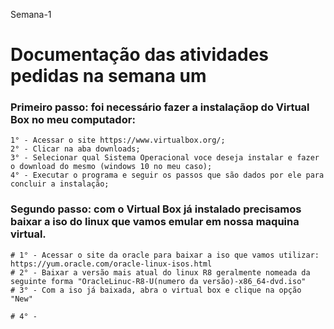 Semana-1
# Documentação das atividades pedidas na semana um

### Primeiro passo: foi necessário fazer a instalaçãop do Virtual Box no meu computador:
    1° - Acessar o site https://www.virtualbox.org/;
    2° - Clicar na aba downloads;
    3° - Selecionar qual Sistema Operacional voce deseja instalar e fazer o download do mesmo (windows 10 no meu caso);
    4° - Executar o programa e seguir os passos que são dados por ele para concluir a instalação;

### Segundo passo: com o Virtual Box já instalado precisamos baixar a iso do linux que vamos emular em nossa maquina virtual.
    
    # 1° - Acessar o site da oracle para baixar a iso que vamos utilizar: https://yum.oracle.com/oracle-linux-isos.html
    # 2° - Baixar a versão mais atual do linux R8 geralmente nomeada da seguinte forma "OracleLinuc-R8-U(numero da versão)-x86_64-dvd.iso"
    # 3° - Com a iso já baixada, abra o virtual box e clique na opção "New"
    
    # 4° - 
